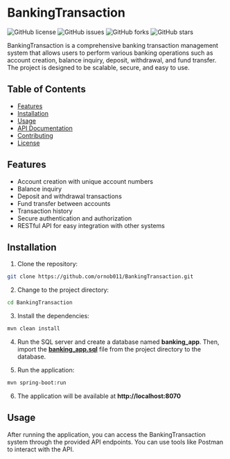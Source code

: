 # BankingTransaction

![GitHub license](https://img.shields.io/github/license/ornob011/BankingTransaction)
![GitHub issues](https://img.shields.io/github/issues/ornob011/BankingTransaction)
![GitHub forks](https://img.shields.io/github/forks/ornob011/BankingTransaction)
![GitHub stars](https://img.shields.io/github/stars/ornob011/BankingTransaction)

BankingTransaction is a comprehensive banking transaction management system that allows users to perform various banking operations such as account creation, balance inquiry, deposit, withdrawal, and fund transfer. The project is designed to be scalable, secure, and easy to use.

## Table of Contents

- [Features](#features)
- [Installation](#installation)
- [Usage](#usage)
- [API Documentation](#api-documentation)
- [Contributing](#contributing)
- [License](#license)

## Features

- Account creation with unique account numbers
- Balance inquiry
- Deposit and withdrawal transactions
- Fund transfer between accounts
- Transaction history
- Secure authentication and authorization
- RESTful API for easy integration with other systems

## Installation

1. Clone the repository:

```bash
git clone https://github.com/ornob011/BankingTransaction.git
```
2. Change to the project directory:
```bash
cd BankingTransaction
```
3. Install the dependencies:
```bash
mvn clean install
```
4. Run the SQL server and create a database named **banking_app**. Then, import the [**banking_app.sql**](src/main/resources/db_script/banking_app.sql) file from the project directory to the database.

5. Run the application:
```bash
mvn spring-boot:run
```

6. The application will be available at **http://localhost:8070**

## Usage
After running the application, you can access the BankingTransaction system through the provided API endpoints. You can use tools like Postman to interact with the API.

